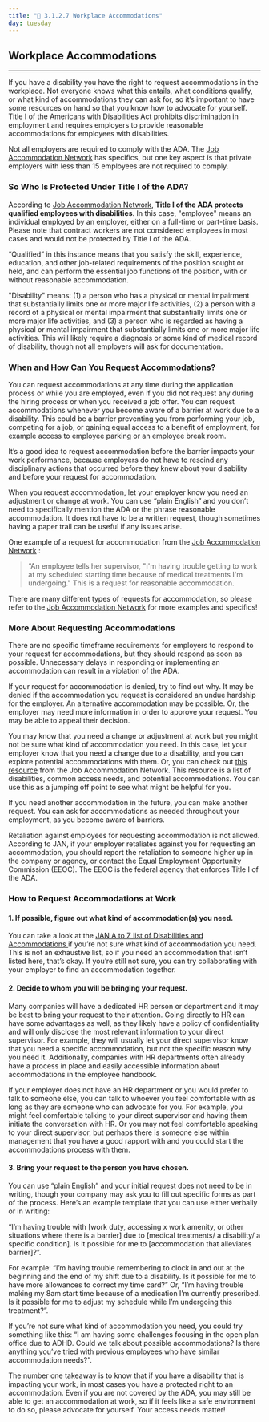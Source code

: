 ```yaml
---
title: "📓 3.1.2.7 Workplace Accommodations"
day: tuesday
---
```


## Workplace Accommodations
---

If you have a disability you have the right to request accommodations in the workplace. Not everyone knows what this entails, what conditions qualify, or what kind of accommodations they can ask for, so it’s important to have some resources on hand so that you know how to advocate for yourself. Title I of the Americans with Disabilities Act prohibits discrimination in employment and requires employers to provide reasonable accommodations for employees with disabilities. 

Not all employers are required to comply with the ADA. The [Job Accommodation Network](https://askjan.org/publications/individuals/employee-guide.cfm) has specifics, but one key aspect is that private employers with less than 15 employees are not required to comply.

### So Who Is Protected Under Title I of the ADA?

According to [Job Accommodation Network](https://askjan.org/publications/individuals/employee-guide.cfm), **Title I of the ADA protects qualified employees with disabilities**. In this case, "employee" means an individual employed by an employer, either on a full-time or part-time basis. Please note that contract workers are not considered employees in most cases and would not be protected by Title I of the ADA. 

“Qualified” in this instance means that you satisfy the skill, experience, education, and other job-related requirements of the position sought or held, and can perform the essential job functions of the position, with or without reasonable accommodation.  

"Disability" means: (1) a person who has a physical or mental impairment that substantially limits one or more major life activities, (2) a person with a record of a physical or mental impairment that substantially limits one or more major life activities, and (3) a person who is regarded as having a physical or mental impairment that substantially limits one or more major life activities.  This will likely require a diagnosis or some kind of medical record of disability, though not all employers will ask for documentation. 

### When and How Can You Request Accommodations? 

You can request accommodations at any time during the application process or while you are employed, even if you did not request any during the hiring process or when you received a job offer. You can request accommodations whenever you become aware of a barrier at work due to a disability. This could be a barrier preventing you from performing your job, competing for a job, or gaining equal access to a benefit of employment, for example access to employee parking or an employee break room. 

It’s a good idea to request accommodation before the barrier impacts your work performance, because employers do not have to rescind any disciplinary actions that occurred before they knew about your disability and before your request for accommodation. 

When you request accommodation, let your employer know you need an adjustment or change at work. You can use “plain English” and you don’t need to specifically mention the ADA or the phrase reasonable accommodation. It does not have to be a written request, though sometimes having a paper trail can be useful if any issues arise. 

One example of a request for accommodation from the [Job Accommodation Network](https://askjan.org/publications/individuals/employee-guide.cfm) : 

> “An employee tells her supervisor, "I'm having trouble getting to work at my scheduled starting time because of medical treatments I'm undergoing." This is a request for reasonable accommodation. 

There are many different types of requests for accommodation, so please refer to the [Job Accommodation Network](https://askjan.org/publications/individuals/employee-guide.cfm) for more examples and specifics! 

### More About Requesting Accommodations 

There are no specific timeframe requirements for employers to respond to your request for accommodations, but they should respond as soon as possible. Unnecessary delays in responding or implementing an accommodation can result in a violation of the ADA. 

If your request for accommodation is denied, try to find out why. It may be denied if the accommodation you request is considered an undue hardship for the employer. An alternative accommodation may be possible. Or, the employer may need more information in order to approve your request. You may be able to appeal their decision. 

You may know that you need a change or adjustment at work but you might not be sure what kind of accommodation you need. In this case, let your employer know that you need a change due to a disability, and you can explore potential accommodations with them. Or, you can check out [this resource](https://askjan.org/a-to-z.cfm) from the Job Accommodation Network. This resource is a list of disabilities, common access needs, and potential accommodations. You can use this as a jumping off point to see what might be helpful for you. 

If you need another accommodation in the future, you can make another request. You can ask for accommodations as needed throughout your employment, as you become aware of barriers. 

Retaliation against employees for requesting accommodation is not allowed. According to JAN, if your employer retaliates against you for requesting an accommodation, you should report the retaliation to someone higher up in the company or agency, or contact the  Equal Employment Opportunity Commission (EEOC). The EEOC is the federal agency that enforces Title I of the ADA. 


### How to Request Accommodations at Work

#### 1. If possible, figure out what kind of accommodation(s) you need. 

You can take a look at the [JAN A to Z list of Disabilities and Accommodations ](https://askjan.org/a-to-z.cfm) if you’re not sure what kind of accommodation you need. This is not an exhaustive list, so if you need an accommodation that isn’t listed here, that’s okay. If you’re still not sure, you can try collaborating with your employer to find an accommodation together. 

#### 2. Decide to whom you will be bringing your request. 

Many companies will have a dedicated HR person or department and it may be best to bring your request to their attention. Going directly to HR can have some advantages as well, as they likely have a policy of confidentiality and will only disclose the most relevant information to your direct supervisor. For example, they will usually let your direct supervisor know that you need a specific accommodation, but not the specific reason why you need it. Additionally, companies with HR departments often already have a process in place and easily accessible information about accommodations in the employee handbook. 

If your employer does not have an HR department or you would prefer to talk to someone else, you can talk to whoever you feel comfortable with as long as they are someone who can advocate for you. For example, you might feel comfortable talking to your direct supervisor and having them initiate the conversation with HR. Or you may not feel comfortable speaking to your direct supervisor, but perhaps there is someone else within management that you have a good rapport with and you could start the accommodations process with them.

#### 3. Bring your request to the person you have chosen. 

You can use “plain English” and your initial request does not need to be in writing, though your company may ask you to fill out specific forms as part of the process. Here’s an example template that you can use either verbally or in writing: 

“I’m having trouble with [work duty, accessing x work amenity, or other situations where there is a barrier] due to [medical treatments/ a disability/ a specific condition]. Is it possible for me to [accommodation that alleviates barrier]?”. 

For example: “I’m having trouble remembering to clock in and out at the beginning and the end of my shift due to a disability. Is it possible for me to have more allowances to correct my time card?” Or, “I’m having trouble making my 8am start time because of a medication I’m currently prescribed. Is it possible for me to adjust my schedule while I’m undergoing this treatment?”. 

If you’re not sure what kind of accommodation you need, you could try something like this: “I am having some challenges focusing in the open plan office due to ADHD. Could we talk about possible accommodations? Is there anything you’ve tried with previous employees who have similar accommodation needs?”. 

The number one takeaway is to know that if you have a disability that is impacting your work, in most cases you have a protected right to an accommodation. Even if you are not covered by the ADA, you may still be able to get an accommodation at work, so if it feels like a safe environment to do so, please advocate for yourself. Your access needs matter! 
